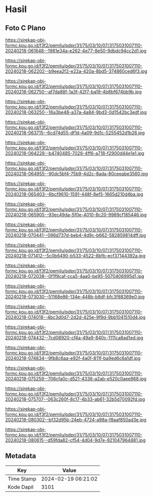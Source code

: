 # Hasil

## Foto C Plano

https://sirekap-obj-formc.kpu.go.id/f3f2/pemilu/pdpr/31/75/03/10/07/3175031007110-20240218-061648--1981e34a-e262-4e77-8e50-9dbdc94cc2d1.jpg

https://sirekap-obj-formc.kpu.go.id/f3f2/pemilu/pdpr/31/75/03/10/07/3175031007110-20240218-062202--b9eea2f2-e22a-420a-8bd5-374860ced6f3.jpg

https://sirekap-obj-formc.kpu.go.id/f3f2/pemilu/pdpr/31/75/03/10/07/3175031007110-20240218-062750--af7da88f-1a3f-42f7-ba19-4b8bf674bb9b.jpg

https://sirekap-obj-formc.kpu.go.id/f3f2/pemilu/pdpr/31/75/03/10/07/3175031007110-20240218-063250--16a3be48-a37a-4a84-9bd3-0d1542bc3edf.jpg

https://sirekap-obj-formc.kpu.go.id/f3f2/pemilu/pdpr/31/75/03/10/07/3175031007110-20240218-063715--6cd74d55-df1d-4a09-9d1c-5255452d1b26.jpg

https://sirekap-obj-formc.kpu.go.id/f3f2/pemilu/pdpr/31/75/03/10/07/3175031007110-20240218-064228--b4740485-7026-4ff6-a718-f2900d44e1e1.jpg

https://sirekap-obj-formc.kpu.go.id/f3f2/pemilu/pdpr/31/75/03/10/07/3175031007110-20240218-064955--90dc5bf4-75b9-4d2c-8ada-80ceeabe3560.jpg

https://sirekap-obj-formc.kpu.go.id/f3f2/pemilu/pdpr/31/75/03/10/07/3175031007110-20240218-065403--6bcf9610-1591-448f-8ef5-1665d210d4ba.jpg

https://sirekap-obj-formc.kpu.go.id/f3f2/pemilu/pdpr/31/75/03/10/07/3175031007110-20240218-065905--93ec49da-5f0e-4010-8c20-9989cf185446.jpg

https://sirekap-obj-formc.kpu.go.id/f3f2/pemilu/pdpr/31/75/03/10/07/3175031007110-20240218-070441--096d737d-beb4-4d9c-b662-582859814dff.jpg

https://sirekap-obj-formc.kpu.go.id/f3f2/pemilu/pdpr/31/75/03/10/07/3175031007110-20240218-071412--5c0b6490-b533-4522-8bfb-ecf37144392a.jpg

https://sirekap-obj-formc.kpu.go.id/f3f2/pemilu/pdpr/31/75/03/10/07/3175031007110-20240218-072038--0f1f9caf-cca5-4aa0-be95-5070406995d1.jpg

https://sirekap-obj-formc.kpu.go.id/f3f2/pemilu/pdpr/31/75/03/10/07/3175031007110-20240218-073030--51168e86-134e-448b-b8df-bfc3f88369e0.jpg

https://sirekap-obj-formc.kpu.go.id/f3f2/pemilu/pdpr/31/75/03/10/07/3175031007110-20240218-074018--4bc3d0d7-2d2d-425e-9f9d-9bb1041510d4.jpg

https://sirekap-obj-formc.kpu.go.id/f3f2/pemilu/pdpr/31/75/03/10/07/3175031007110-20240218-074432--7cd08920-cf4a-49a9-840c-1111ca8ad1ed.jpg

https://sirekap-obj-formc.kpu.go.id/f3f2/pemilu/pdpr/31/75/03/10/07/3175031007110-20240218-074834--9fb8c6aa-e92f-4a0f-811f-ba9ed6c6a1df.jpg

https://sirekap-obj-formc.kpu.go.id/f3f2/pemilu/pdpr/31/75/03/10/07/3175031007110-20240218-075259--706cfa0c-d521-4336-a2ab-e520c0aee968.jpg

https://sirekap-obj-formc.kpu.go.id/f3f2/pemilu/pdpr/31/75/03/10/07/3175031007110-20240218-075707--063c260f-8c17-4b33-ab61-32b5d70092fd.jpg

https://sirekap-obj-formc.kpu.go.id/f3f2/pemilu/pdpr/31/75/03/10/07/3175031007110-20240218-080302--bf32d95b-24eb-4724-a98a-f8aaf850ad3e.jpg

https://sirekap-obj-formc.kpu.go.id/f3f2/pemilu/pdpr/31/75/03/10/07/3175031007110-20240218-080615--d59fda82-cf54-4d04-9d7e-921047964881.jpg


## Metadata

| Key        | Value               |
| ---------- | ------------------- |
| Time Stamp | 2024-02-19 06:21:02 |
| Kode Dapil | 3101                |



